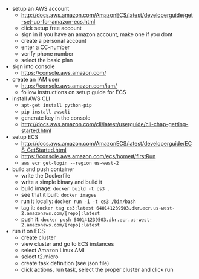 * setup an AWS account
  * http://docs.aws.amazon.com/AmazonECS/latest/developerguide/get-set-up-for-amazon-ecs.html
  * click setup free account
  * sign in if you have an amazon account, make one if you dont
  * create a personal account
  * enter a CC-number
  * verify phone number
  * select the basic plan
* sign into console
  * https://console.aws.amazon.com/
* create an IAM user
  * https://console.aws.amazon.com/iam/
  * follow instructions on setup guide for ECS
* install AWS CLI
  * `apt-get install python-pip`
  * `pip install awscli`
  * generate key in the console
  * http://docs.aws.amazon.com/cli/latest/userguide/cli-chap-getting-started.html
* setup ECS
  * http://docs.aws.amazon.com/AmazonECS/latest/developerguide/ECS_GetStarted.html
  * https://console.aws.amazon.com/ecs/home#/firstRun
  * `aws ecr get-login --region us-west-2`
* build and push container
  * write the Dockerfile
  * write a simple binary and build it
  * build image: `docker build -t cs3 .`
  * see that it built: `docker images`
  * run it locally: `docker run -i -t cs3 /bin/bash`
  * tag it: `docker tag cs3:latest 640141239503.dkr.ecr.us-west-2.amazonaws.com/[repo]:latest`
  * push it: `docker push 640141239503.dkr.ecr.us-west-2.amazonaws.com/[repo]:latest`
* run it on ECS
  * create cluster
  * view cluster and go to ECS instances
  * select Amazon Linux AMI
  * select t2.micro
  * create task definition (see json file)
  * click actions, run task, select the proper cluster and click run

